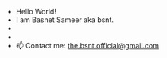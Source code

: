 - Hello World!
- I am Basnet Sameer aka bsnt.
- 
- 
- 📫 Contact me:
         the.bsnt.official@gmail.com
  

